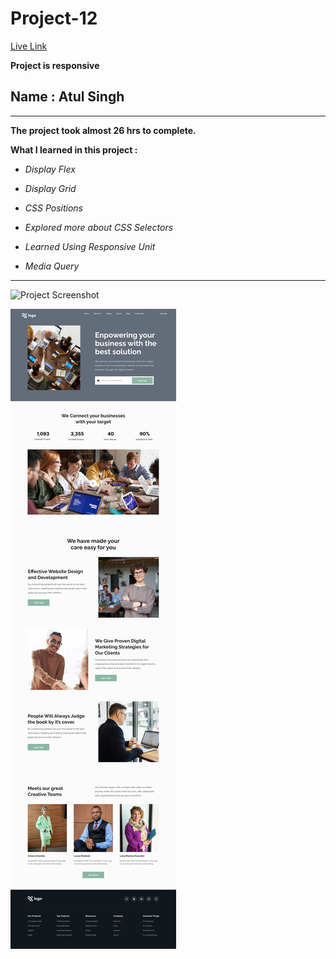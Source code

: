 # Project-12

[Live Link](https://ineuron-live-class-project-12.netlify.app/ "Netlify")

**Project is responsive**

## Name : Atul Singh

---

**The project took almost 26 hrs to complete.**

**What I learned in this project :**

- _Display Flex_
- _Display Grid_

- _CSS Positions_
- _Explored more about CSS Selectors_
- _Learned Using Responsive Unit_
- _Media Query_

---

![Project Screenshot](https://img.shields.io/badge/LiveClass-Project--12-green)

![LCO](./12.png)
